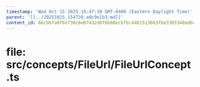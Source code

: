 ```yaml
---
timestamp: 'Wed Oct 15 2025 15:47:39 GMT-0400 (Eastern Daylight Time)'
parent: '[[../20251015_154739.a0c9e1b3.md]]'
content_id: 66cb6fa0f6ef30c6e07432d0f6b08ecbfbc4461513663fbe3305340adbd40b13
---
```


# file: src/concepts/FileUrl/FileUrlConcept.ts

```typescript
```
